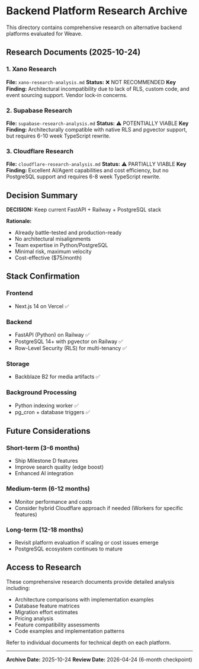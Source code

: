 # Backend Platform Research Archive

This directory contains comprehensive research on alternative backend platforms evaluated for Weave.

## Research Documents (2025-10-24)

### 1. Xano Research
**File:** `xano-research-analysis.md`
**Status:** ❌ NOT RECOMMENDED
**Key Finding:** Architectural incompatibility due to lack of RLS, custom code, and event sourcing support. Vendor lock-in concerns.

### 2. Supabase Research
**File:** `supabase-research-analysis.md`
**Status:** ⚠️ POTENTIALLY VIABLE
**Key Finding:** Architecturally compatible with native RLS and pgvector support, but requires 6-10 week TypeScript rewrite.

### 3. Cloudflare Research
**File:** `cloudflare-research-analysis.md`
**Status:** ⚠️ PARTIALLY VIABLE
**Key Finding:** Excellent AI/Agent capabilities and cost efficiency, but no PostgreSQL support and requires 6-8 week TypeScript rewrite.

## Decision Summary

**DECISION:** Keep current FastAPI + Railway + PostgreSQL stack

**Rationale:**
- Already battle-tested and production-ready
- No architectural misalignments
- Team expertise in Python/PostgreSQL
- Minimal risk, maximum velocity
- Cost-effective ($75/month)

## Stack Confirmation

### Frontend
- Next.js 14 on Vercel ✅

### Backend
- FastAPI (Python) on Railway ✅
- PostgreSQL 14+ with pgvector on Railway ✅
- Row-Level Security (RLS) for multi-tenancy ✅

### Storage
- Backblaze B2 for media artifacts ✅

### Background Processing
- Python indexing worker ✅
- pg_cron + database triggers ✅

## Future Considerations

### Short-term (3-6 months)
- Ship Milestone D features
- Improve search quality (edge boost)
- Enhanced AI integration

### Medium-term (6-12 months)
- Monitor performance and costs
- Consider hybrid Cloudflare approach if needed (Workers for specific features)

### Long-term (12-18 months)
- Revisit platform evaluation if scaling or cost issues emerge
- PostgreSQL ecosystem continues to mature

## Access to Research

These comprehensive research documents provide detailed analysis including:
- Architecture comparisons with implementation examples
- Database feature matrices
- Migration effort estimates
- Pricing analysis
- Feature compatibility assessments
- Code examples and implementation patterns

Refer to individual documents for technical depth on each platform.

---

**Archive Date:** 2025-10-24
**Review Date:** 2026-04-24 (6-month checkpoint)
